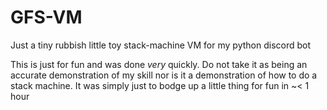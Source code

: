 # GFS-VM
Just a tiny rubbish little toy stack-machine VM for my python discord bot  
  
This is just for fun and was done _very_ quickly. Do not take it as being an accurate demonstration of my skill nor is it a demonstration of how to do a stack machine. It was simply just to bodge up a little thing for fun in ~< 1 hour
